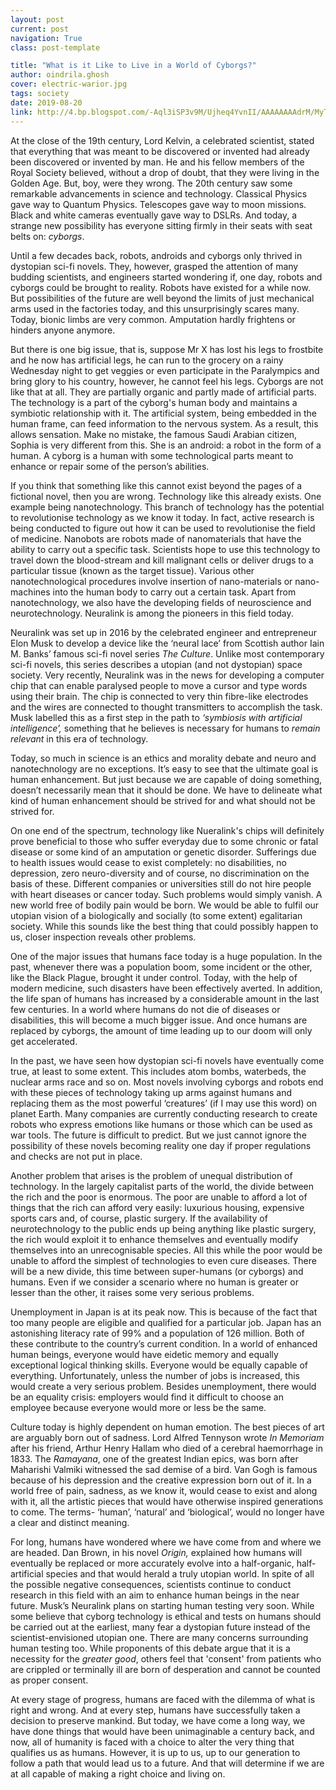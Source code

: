 ```yaml
---
layout: post
current: post
navigation: True
class: post-template

title: "What is it Like to Live in a World of Cyborgs?"
author: oindrila.ghosh
cover: electric-warior.jpg
tags: society
date: 2019-08-20
link: http://4.bp.blogspot.com/-Aql3iSP3v9M/Ujheq4YvnII/AAAAAAAAdrM/MyT766yzAJ8/s1600/ew5.jpg
---
```


At the close of the 19th century, Lord Kelvin, a celebrated scientist, stated
that everything that was meant to be discovered or invented had already been
discovered or invented by man. He and his fellow members of the Royal Society
believed, without a drop of doubt, that they were living in the Golden Age. But,
boy, were they wrong. The 20th century saw some remarkable advancements in
science and technology. Classical Physics gave way to Quantum Physics.
Telescopes gave way to moon missions. Black and white cameras eventually gave
way to DSLRs. And today, a strange new possibility has everyone sitting firmly
in their seats with seat belts on: *cyborgs*.

Until a few decades back, robots, androids and cyborgs only thrived in dystopian
sci-fi novels. They, however, grasped the attention of many budding scientists,
and engineers started wondering if, one day, robots and cyborgs could be brought
to reality. Robots have existed for a while now. But possibilities of the future
are well beyond the limits of just mechanical arms used in the factories today,
and this unsurprisingly scares many. Today, bionic limbs are very common.
Amputation hardly frightens or hinders anyone anymore.

But there is one big issue, that is, suppose Mr X has lost his legs to frostbite
and he now has artificial legs, he can run to the grocery on a rainy Wednesday
night to get veggies or even participate in the Paralympics and bring glory to
his country, however, he cannot feel his legs. Cyborgs are not like that at all.
They are partially organic and partly made of artificial parts. The technology
is a part of the cyborg's human body and maintains a symbiotic relationship with
it. The artificial system, being embedded in the human frame, can feed
information to the nervous system. As a result, this allows sensation. Make no
mistake, the famous Saudi Arabian citizen, Sophia is very different from this.
She is an android: a robot in the form of a human. A cyborg is a human with some
technological parts meant to enhance or repair some of the person’s abilities. 

If you think that something like this cannot exist beyond the pages of a
fictional novel, then you are wrong. Technology like this already exists. One
example being nanotechnology. This branch of technology has the potential to
revolutionise technology as we know it today. In fact, active research is being
conducted to figure out how it can be used to revolutionise the field of
medicine. Nanobots are robots made of nanomaterials that have the ability to
carry out a specific task. Scientists hope to use this technology to travel down
the blood-stream and kill malignant cells or deliver drugs to a particular
tissue (known as the target tissue). Various other nanotechnological procedures
involve insertion of nano-materials or nano-machines into the human body to
carry out a certain task. Apart from nanotechnology, we also have the developing
fields of neuroscience and neurotechnology. Neuralink is among the pioneers in
this field today.

Neuralink was set up in 2016 by the celebrated engineer and entrepreneur Elon
Musk to develop a device like the ‘neural lace’ from Scottish author Iain M.
Banks’ famous sci-fi novel series *The Culture*. Unlike most contemporary sci-fi
novels, this series describes a utopian (and not dystopian) space society. Very
recently, Neuralink was in the news for developing a computer chip that can
enable paralysed people to move a cursor and type words using their brain. The
chip is connected to very thin fibre-like electrodes and the wires are connected
to thought transmitters to accomplish the task. Musk labelled this as a first
step in the path to *‘symbiosis with artificial intelligence’,* something that
he believes is necessary for humans to *remain relevant* in this era of
technology.

Today, so much in science is an ethics and morality debate and neuro and
nanotechnology are no exceptions. It’s easy to see that the ultimate goal is
human enhancement. But just because we are capable of doing something, doesn’t
necessarily mean that it should be done. We have to delineate what kind of human
enhancement should be strived for and what should not be strived for. 

On one end of the spectrum, technology like Nueralink's chips will definitely
prove beneficial to those who suffer everyday due to some chronic or fatal
disease or some kind of an amputation or genetic disorder. Sufferings due to
health issues would cease to exist completely: no disabilities, no depression,
zero neuro-diversity and of course, no discrimination on the basis of these.
Different companies or universities still do not hire people with heart diseases
or cancer today. Such problems would simply vanish. A new world free of bodily
pain would be born. We would be able to fulfil our utopian vision of a
biologically and socially (to some extent) egalitarian society. While this
sounds like the best thing that could possibly happen to us, closer inspection
reveals other problems.

One of the major issues that humans face today is a huge population. In the
past, whenever there was a population boom, some incident or the other, like the
Black Plague, brought it under control. Today, with the help of modern medicine,
such disasters have been effectively averted. In addition, the life span of
humans has increased by a considerable amount in the last few centuries. In a
world where humans do not die of diseases or disabilities, this will become a
much bigger issue. And once humans are replaced by cyborgs, the amount of time
leading up to our doom will only get accelerated.

In the past, we have seen how dystopian sci-fi novels have eventually come true,
at least to some extent. This includes atom bombs, waterbeds, the nuclear arms
race and so on. Most novels involving cyborgs and robots end with these pieces
of technology taking up arms against humans and replacing them as the most
powerful ‘creatures’ (if I may use this word) on planet Earth. Many companies
are currently conducting research to create robots who express emotions like
humans or those which can be used as war tools. The future is difficult to
predict. But we just cannot ignore the possibility of these novels becoming
reality one day if proper regulations and checks are not put in place.

Another problem that arises is the problem of unequal distribution of
technology. In the largely capitalist parts of the world, the divide between the
rich and the poor is enormous. The poor are unable to afford a lot of things
that the rich can afford very easily: luxurious housing, expensive sports cars
and, of course, plastic surgery. If the availability of neurotechnology to the
public ends up being anything like plastic surgery, the rich would exploit it to
enhance themselves and eventually modify themselves into an unrecognisable
species. All this while the poor would be unable to afford the simplest of
technologies to even cure diseases. There will be a new divide, this time
between super-humans (or cyborgs) and humans. Even if we consider a scenario
where no human is greater or lesser than the other, it raises some very serious
problems.

Unemployment in Japan is at its peak now. This is because of the fact that too
many people are eligible and qualified for a particular job. Japan has an
astonishing literacy rate of 99% and a population of 126 million. Both of these
contribute to the country’s current condition. In a world of enhanced human
beings, everyone would have eidetic memory and equally exceptional logical
thinking skills. Everyone would be equally capable of everything. Unfortunately,
unless the number of jobs is increased, this would create a very serious
problem. Besides unemployment, there would be an equality crisis: employers
would find it difficult to choose an employee because everyone would more or
less be the same.

Culture today is highly dependent on human emotion. The best pieces of art are
arguably born out of sadness. Lord Alfred Tennyson wrote *In Memoriam* after his
friend, Arthur Henry Hallam who died of a cerebral haemorrhage in 1833. The
*Ramayana*, one of the greatest Indian epics, was born after Maharishi Valmiki
witnessed the sad demise of a bird. Van Gogh is famous because of his depression
and the creative expression born out of it. In a world free of pain, sadness, as
we know it, would cease to exist and along with it, all the artistic pieces that
would have otherwise inspired generations to come. The terms- ‘human’, ‘natural’
and ‘biological’, would no longer have a clear and distinct meaning.

For long, humans have wondered where we have come from and where we are headed.
Dan Brown, in his novel *Origin,* explained how humans will eventually be
replaced or more accurately evolve into a half-organic, half-artificial species
and that would herald a truly utopian world. In spite of all the possible
negative consequences, scientists continue to conduct research in this field
with an aim to enhance human beings in the near future. Musk’s Neuralink plans
on starting human testing very soon. While some believe that cyborg technology
is ethical and tests on humans should be carried out at the earliest, many fear
a dystopian future instead of the scientist-envisioned utopian one. There are
many concerns surrounding human testing too. While proponents of this debate
argue that it is a necessity for the *greater good*, others feel that 'consent'
from patients who are crippled or terminally ill are born of desperation and
cannot be counted as proper consent.

At every stage of progress, humans are faced with the dilemma of what is right
and wrong. And at every step, humans have successfully taken a decision to
preserve mankind. But today, we have come a long way, we have done things that
would have been unimaginable a century back, and now, all of humanity is faced
with a choice to alter the very thing that qualifies us as humans. However, it
is up to us, up to our generation to follow a path that would lead us to a
future. And that will determine if we are at all capable of making a right
choice and living on.
